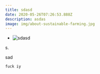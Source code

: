 ```yaml
---
title: sdasd
date: 2020-05-26T07:26:53.888Z
description: asdas
image: img/about-sustainable-farming.jpg
---
```

* ![sdasd](img/blog-chemex.jpg "asdas")

s.

sad

```
fuck iy
```